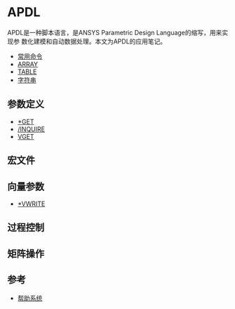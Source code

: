 # APDL

APDL是一种脚本语言，是ANSYS Parametric Design Language的缩写，用来实现参
数化建模和自动数据处理。本文为APDL的应用笔记。

- [常用命令](frqcmd.md)
- [ARRAY](array.md)
- [TABLE](table.md)
- [字符串](string.md)


## 参数定义

- [*GET](get.md)
- [/INQUIRE](inquire.md)
- [VGET](vget.md)

## 宏文件

## 向量参数

- [*VWRITE](vwrite.md)

## 过程控制


## 矩阵操作


## 参考

- [帮助系统](http://www.mm.bme.hu/~gyebro/files/ans_help_v182/ans_cmd/Hlp_C_CH2_4.html)